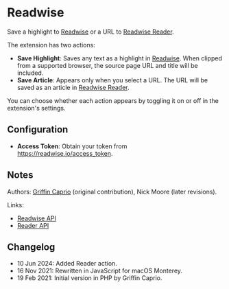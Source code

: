 # Readwise

Save a highlight to [Readwise](https://readwise.io/) or a URL to [Readwise Reader](https://readwise.io/read).

The extension has two actions:

- **Save Highlight**: Saves any text as a highlight in [Readwise](https://readwise.io/). When clipped from a supported browser, the source page URL and title will be included.
- **Save Article**: Appears only when you select a URL. The URL will be saved as an article in [Readwise Reader](https://readwise.io/read).

You can choose whether each action appears by toggling it on or off in the extension's settings.

## Configuration

- **Access Token**: Obtain your token from <https://readwise.io/access_token>.

## Notes

Authors: [Griffin Caprio](https://github.com/gcaprio) (original contribution), Nick Moore (later revisions).

Links:

- [Readwise API](https://readwise.io/api_deets)
- [Reader API](https://readwise.io/reader_api)

## Changelog

- 10 Jun 2024: Added Reader action.
- 16 Nov 2021: Rewritten in JavaScript for macOS Monterey.
- 19 Feb 2021: Initial version in PHP by Griffin Caprio.
